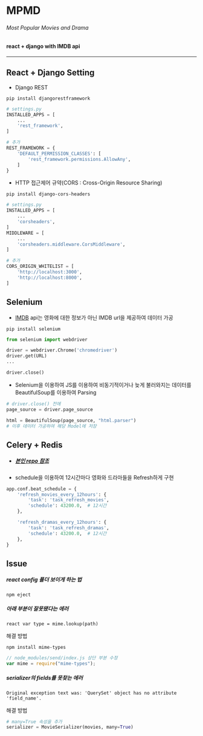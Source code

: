 # MPMD

###### Most Popular Movies and Drama

#### react + django with IMDB api

---

## React + Django Setting

-   Django REST

```terminal
pip install djangorestframework
```

```python
# settings.py
INSTALLED_APPS = [
    ...
    'rest_framework',
]

# 추가
REST_FRAMEWORK = {
    'DEFAULT_PERMISSION_CLASSES': [
        'rest_framework.permissions.AllowAny',
    ]
}
```

-   HTTP 접근제어 규약(CORS : Cross-Origin Resource Sharing)

```terminal
pip install django-cors-headers
```

```python
# settings.py
INSTALLED_APPS = [
    ...
    'corsheaders',
]
MIDDLEWARE = [
    ...
    'corsheaders.middleware.CorsMiddleware',
]

# 추가
CORS_ORIGIN_WHITELIST = [
    'http://localhost:3000',
    'http://localhost:8000',
]
```

## Selenium

-   [IMDB](https://www.imdb.com/) api는 영화에 대한 정보가 아닌 IMDB url을 제공하여 데이터 가공

```terminal
pip install selenium
```

```python
from selenium import webdriver

driver = webdriver.Chrome('chromedriver')
driver.get(URL)
...

driver.close()
```

-   Selenium을 이용하여 JS를 이용하여 비동기적이거나 늦게 불러와지는 데이터를 BeautifulSoup를 이용하여 Parsing

```python
# driver.close() 전에
page_source = driver.page_source

html = BeautifulSoup(page_source, "html.parser")
# 이후 데이터 가공하여 해당 Model에 저장
```

## Celery + Redis

-   ##### [본인 repo 참조](https://github.com/hyesungoh/Django_Asynchronous_with_Celery_Redis)

-   schedule을 이용하여 12시간마다 영화와 드라마들을 Refresh하게 구현

```python
app.conf.beat_schedule = {
    'refresh_movies_every_12hours': {
        'task': 'task_refresh_movies',
        'schedule': 43200.0,  # 12시간
    },

    'refresh_dramas_every_12hours': {
        'task': 'task_refresh_dramas',
        'schedule': 43200.0,  # 12시간
    },
}
```

## Issue

##### react config 폴더 보이게 하는 법

```terminal
npm eject
```

##### 아래 부분이 잘못됐다는 에러

```terminal
react var type = mime.lookup(path)
```

해결 방법

```terminal
npm install mime-types
```

```js
// node_modules/send/index.js 상단 부분 수정
var mime = require("mime-types");
```

##### serializer의 fields를 못찾는 에러
```terminal
Original exception text was: 'QuerySet' object has no attribute 'field_name'.
```
해결 방법
```python
# many=True 속성을 추가
serializer = MovieSerializer(movies, many=True)
```